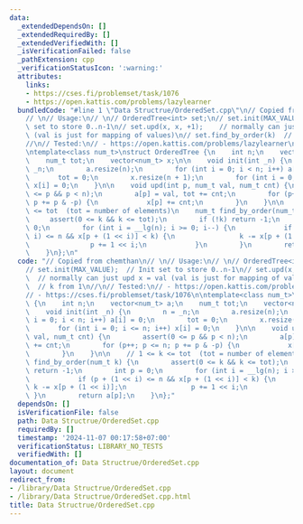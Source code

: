 ```yaml
---
data:
  _extendedDependsOn: []
  _extendedRequiredBy: []
  _extendedVerifiedWith: []
  _isVerificationFailed: false
  _pathExtension: cpp
  _verificationStatusIcon: ':warning:'
  attributes:
    links:
    - https://cses.fi/problemset/task/1076
    - https://open.kattis.com/problems/lazylearner
  bundledCode: "#line 1 \"Data Structrue/OrderedSet.cpp\"\n// Copied from chemthan\n\
    // \n// Usage:\n// \n// OrderedTree<int> set;\n// set.init(MAX_VALUE);  // Init\
    \ set to store 0..n-1\n// set.upd(x, x, +1);    // normally can just upd x = val\
    \ (val is just for mapping of values)\n// set.find_by_order(k)  // k from 1\n\
    //\n// Tested:\n// - https://open.kattis.com/problems/lazylearner\n// - https://cses.fi/problemset/task/1076\n\
    \ntemplate<class num_t>\nstruct OrderedTree {\n    int n;\n    vector<num_t> a;\n\
    \    num_t tot;\n    vector<num_t> x;\n\n    void init(int _n) {\n        n =\
    \ _n;\n        a.resize(n);\n        for (int i = 0; i < n; i++) a[i] = 0;\n \
    \       tot = 0;\n        x.resize(n + 1);\n        for (int i = 0; i <= n; i++)\
    \ x[i] = 0;\n    }\n\n    void upd(int p, num_t val, num_t cnt) {\n        assert(0\
    \ <= p && p < n);\n        a[p] = val, tot += cnt;\n        for (p++; p <= n;\
    \ p += p & -p) {\n            x[p] += cnt;\n        }\n    }\n\n    // 1 <= k\
    \ <= tot  (tot = number of elements)\n    num_t find_by_order(num_t k) {\n   \
    \     assert(0 <= k && k <= tot);\n        if (!k) return -1;\n        int p =\
    \ 0;\n        for (int i = __lg(n); i >= 0; i--) {\n            if (p + (1 <<\
    \ i) <= n && x[p + (1 << i)] < k) {\n                k -= x[p + (1 << i)];\n \
    \               p += 1 << i;\n            }\n        }\n        return a[p];\n\
    \    }\n};\n"
  code: "// Copied from chemthan\n// \n// Usage:\n// \n// OrderedTree<int> set;\n\
    // set.init(MAX_VALUE);  // Init set to store 0..n-1\n// set.upd(x, x, +1);  \
    \  // normally can just upd x = val (val is just for mapping of values)\n// set.find_by_order(k)\
    \  // k from 1\n//\n// Tested:\n// - https://open.kattis.com/problems/lazylearner\n\
    // - https://cses.fi/problemset/task/1076\n\ntemplate<class num_t>\nstruct OrderedTree\
    \ {\n    int n;\n    vector<num_t> a;\n    num_t tot;\n    vector<num_t> x;\n\n\
    \    void init(int _n) {\n        n = _n;\n        a.resize(n);\n        for (int\
    \ i = 0; i < n; i++) a[i] = 0;\n        tot = 0;\n        x.resize(n + 1);\n \
    \       for (int i = 0; i <= n; i++) x[i] = 0;\n    }\n\n    void upd(int p, num_t\
    \ val, num_t cnt) {\n        assert(0 <= p && p < n);\n        a[p] = val, tot\
    \ += cnt;\n        for (p++; p <= n; p += p & -p) {\n            x[p] += cnt;\n\
    \        }\n    }\n\n    // 1 <= k <= tot  (tot = number of elements)\n    num_t\
    \ find_by_order(num_t k) {\n        assert(0 <= k && k <= tot);\n        if (!k)\
    \ return -1;\n        int p = 0;\n        for (int i = __lg(n); i >= 0; i--) {\n\
    \            if (p + (1 << i) <= n && x[p + (1 << i)] < k) {\n               \
    \ k -= x[p + (1 << i)];\n                p += 1 << i;\n            }\n       \
    \ }\n        return a[p];\n    }\n};"
  dependsOn: []
  isVerificationFile: false
  path: Data Structrue/OrderedSet.cpp
  requiredBy: []
  timestamp: '2024-11-07 00:17:58+07:00'
  verificationStatus: LIBRARY_NO_TESTS
  verifiedWith: []
documentation_of: Data Structrue/OrderedSet.cpp
layout: document
redirect_from:
- /library/Data Structrue/OrderedSet.cpp
- /library/Data Structrue/OrderedSet.cpp.html
title: Data Structrue/OrderedSet.cpp
---
```

